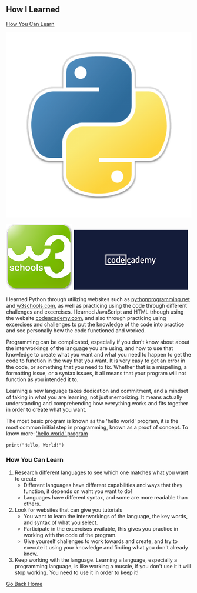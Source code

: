 ## How I Learned

[How You Can Learn](https://github.com/LaykinK/LaykinK.github.io/blob/main/How%20I%20Learned.md#how-you-can-learn)

![Python Programming Logo](https://github.com/LaykinK/LaykinK.github.io/blob/main/python-programming-language.png) 

![w3schools Logo](https://github.com/LaykinK/LaykinK.github.io/blob/main/w3schools.png) ![CodeAcademy Logo](https://github.com/LaykinK/LaykinK.github.io/blob/main/codeacademy.png)

I learned Python through utilizing websites such as [pythonprogramming.net](https://pythonprogramming.net/introduction-to-python-programming/) and [w3schools.com](https://www.w3schools.com/python/default.asp), as well as practicing using the code through different challenges and excercises.  I learned JavaScript and HTML trhough using the website [codeacademy.com](https://www.codecademy.com/learn/learn-html), and also through practicing using excercises and challenges to put the knowledge of the code into practice and see personally how the code functioned and worked.

Programming can be complicated, especially if you don't know about about the interworkings of the language you are using, and how to use that knowledge to create what you want and what you need to happen to get the code to function in the way that you want. It is very easy to get an error in the code, or something that you need to fix. Whether that is a mispelling, a formatting issue, or a syntax issues, it all means that your program will not function as you intended it to. 

Learning a new language takes dedication and commitment, and a mindset of taking in what you are learning, not just memorizing. It means actually understanding and comprehending how everything works and fits together in order to create what you want.

The most basic program is known as the 'hello world' program, it is the most common initial step in programming, known as a proof of concept. To know more: ['hello world' program](https://en.wikipedia.org/wiki/%22Hello,_World!%22_program)

```
print("Hello, World!")
```

### How You Can Learn

1. Research different languages to see which one matches what you want to create
   - Different languages have different capabilities and ways that they function, it depends on waht you want to do!
   - Languages have different syntax, and some are more readable than others.
2. Look for websites that can give you tutorials
   - You want to learn the interworkings of the language, the key words, and syntax of what you select.
   - Participate in the excercises available, this gives you practice in working with the code of the program.
   - Give yourself challenges to work towards and create, and try to execute it using your knowledge and finding what you don't already know.
3. Keep working with the language. Learning a language, especially a programming language, is like working a muscle, if you don't use it it will stop working. You need to use it in order to keep it!


[Go Back Home](https://github.com/LaykinK/LaykinK.github.io#welcome-to-laykins-homepage)
